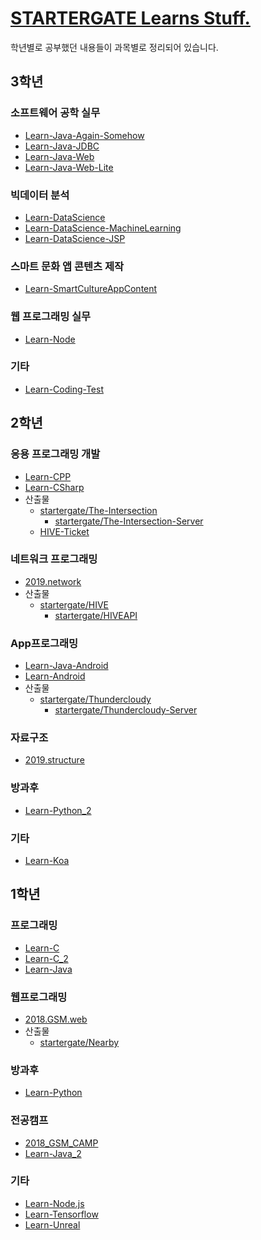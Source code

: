 # [STARTERGATE Learns Stuff.](https://github.com/startergate-learns-stuff)
학년별로 공부했던 내용들이 과목별로 정리되어 있습니다.
## 3학년
### 소프트웨어 공학 실무
* [Learn-Java-Again-Somehow](https://github.com/startergate-learns-stuff/Learn-Java-Again-Somehow)
* [Learn-Java-JDBC](https://github.com/startergate-learns-stuff/Learn-Java-JDBC)
* [Learn-Java-Web](https://github.com/startergate-learns-stuff/Learn-Java-Web)
* [Learn-Java-Web-Lite](https://github.com/startergate-learns-stuff/Learn-Java-Web-Lite)

### 빅데이터 분석
* [Learn-DataScience](https://github.com/startergate-learns-stuff/Learn-DataScience)
* [Learn-DataScience-MachineLearning](https://github.com/startergate-learns-stuff/Learn-DataScience-MachineLearning)
* [Learn-DataScience-JSP](https://github.com/startergate-learns-stuff/Learn-DataScience-JSP)

### 스마트 문화 앱 콘텐츠 제작
* [Learn-SmartCultureAppContent](https://github.com/startergate-learns-stuff/Learn-SmartCultureAppContent)

### 웹 프로그래밍 실무
* [Learn-Node](https://github.com/startergate-learns-stuff/Learn-Node)

### 기타
* [Learn-Coding-Test](https://github.com/startergate-learns-stuff/Learn-Coding-Test)

## 2학년
### 응용 프로그래밍 개발
* [Learn-CPP](https://github.com/startergate-learns-stuff/Learn-CPP)
* [Learn-CSharp](https://github.com/startergate-learns-stuff/Learn-CSharp)
* 산출물
  * [startergate/The-Intersection](https://github.com/startergate/The-Intersection)
    * [startergate/The-Intersection-Server](https://github.com/startergate/The-Intersection-Server)
  * [HIVE-Ticket](https://github.com/startergate/HIVE-Ticket)

### 네트워크 프로그래밍
* [2019.network](https://github.com/startergate-learns-stuff/2019.network)
* 산출물
  * [startergate/HIVE](https://github.com/startergate/HIVE)
    * [startergate/HIVEAPI](https://github.com/startergate/HIVEAPI)

### App프로그래밍
* [Learn-Java-Android](https://github.com/startergate-learns-stuff/Learn-Java-Android)
* [Learn-Android](https://github.com/startergate-learns-stuff/Learn-Android)
* 산출물
  * [startergate/Thundercloudy](https://github.com/startergate/Thundercloudy)
    * [startergate/Thundercloudy-Server](https://github.com/startergate/Thundercloudy-Server)

### 자료구조
* [2019.structure](https://github.com/startergate-learns-stuff/2019.structure)

### 방과후
* [Learn-Python_2](https://github.com/startergate-learns-stuff/Learn-Python_2)

### 기타
* [Learn-Koa](https://github.com/startergate-learns-stuff/Learn-Koa)

## 1학년
### 프로그래밍
* [Learn-C](https://github.com/startergate-learns-stuff/Learn-C)
* [Learn-C_2](https://github.com/startergate-learns-stuff/Learn-C_2)
* [Learn-Java](https://github.com/startergate-learns-stuff/Learn-Java)

### 웹프로그래밍
* [2018.GSM.web](https://github.com/startergate-learns-stuff/2018.GSM.web)
* 산출물
  * [startergate/Nearby](https://github.com/startergate/Nearby)

### 방과후
* [Learn-Python](https://github.com/startergate-learns-stuff/Learn-Python)

### 전공캠프
* [2018_GSM_CAMP](https://github.com/startergate-learns-stuff/2018_GSM_CAMP)
* [Learn-Java_2](https://github.com/startergate-learns-stuff/Learn-Java_2)

### 기타
* [Learn-Node.js](https://github.com/startergate-learns-stuff/Learn-Node.js)
* [Learn-Tensorflow](https://github.com/startergate-learns-stuff/Learn-Tensorflow)
* [Learn-Unreal](https://github.com/startergate-learns-stuff/Learn-Unreal)
